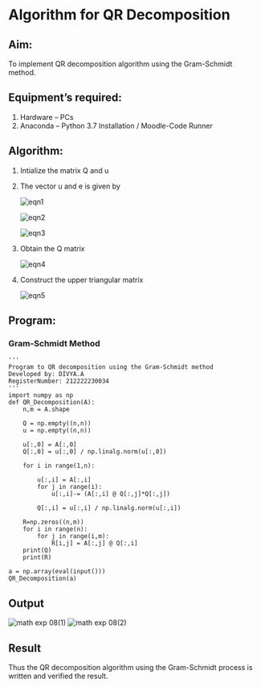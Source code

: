 # Algorithm for QR Decomposition
## Aim:
To implement QR decomposition algorithm using the Gram-Schmidt method.
## Equipment’s required:
1.	Hardware – PCs
2.	Anaconda – Python 3.7 Installation / Moodle-Code Runner
## Algorithm:
1.	Intialize the matrix Q and u
2.	The vector u and e is given by

    ![eqn1](./ex4.jpg)

    ![eqn2](./ex6.jpg)

    ![eqn3](./ex3.jpg)

3.	Obtain the Q matrix
  	   
    ![eqn4](./ex1.jpg)
4.	Construct the upper triangular matrix
	
    ![eqn5](./ex2.jpg)



## Program:
### Gram-Schmidt Method
```
''' 
Program to QR decomposition using the Gram-Schmidt method
Developed by: DIVYA.A
RegisterNumber: 212222230034
'''
import numpy as np
def QR_Decomposition(A):
    n,m = A.shape
    
    Q = np.empty((n,n))
    u = np.empty((n,n))
    
    u[:,0] = A[:,0]
    Q[:,0] = u[:,0] / np.linalg.norm(u[:,0])
    
    for i in range(1,n):
        
        u[:,i] = A[:,i]
        for j in range(i):
            u[:,i]-= (A[:,i] @ Q[:,j]*Q[:,j])
            
        Q[:,i] = u[:,i] / np.linalg.norm(u[:,i])
            
    R=np.zeros((n,m))
    for i in range(n):
        for j in range(i,m):
            R[i,j] = A[:,j] @ Q[:,i]
    print(Q)
    print(R)
  
a = np.array(eval(input()))
QR_Decomposition(a)
```

## Output
![math exp 08(1)](https://github.com/Divya110205/QRdecomposition/assets/119404855/6884609c-f629-4a1a-91ac-4d2275c30cad)
![math exp 08(2)](https://github.com/Divya110205/QRdecomposition/assets/119404855/cc52464e-c234-4895-bfc9-f0020bfdfc9c)

## Result
Thus the QR decomposition algorithm using the Gram-Schmidt process is written and verified the result.
